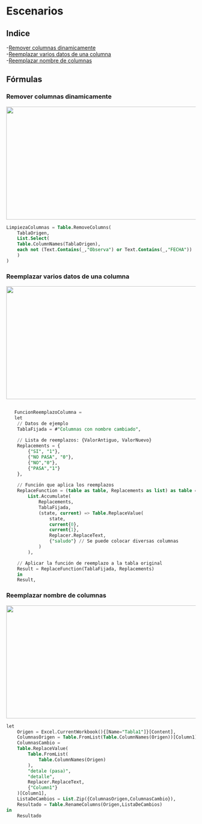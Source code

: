 # Escenarios

## Indice

-[Remover columnas dinamicamente](#remover-columnas-dinamicamente)  
-[Reemplazar varios datos de una columna](#reemplazar-varios-datos-de-una-columna)  
-[Reemplazar nombre de columnas](#reemplazar-nombre-de-columnas)

## Fórmulas
### Remover columnas dinamicamente
<p align="center">
  <img src="https://github.com/user-attachments/assets/b52a54b2-13ac-4c68-bcf1-28b7b346caa2" width="700" height="300">
</p>

``` sql
LimpiezaColumnas = Table.RemoveColumns(  
    TablaOrigen,  
    List.Select(  
    Table.ColumnNames(TablaOrigen),  
    each not (Text.Contains(_,"Observa") or Text.Contains(_,"FECHA"))  
    )  
)
```

### Reemplazar varios datos de una columna

<p align="center">
  <img src="https://github.com/user-attachments/assets/54e36002-1984-4fab-9ed4-e0375d581dbd" width="700" height="300">
</p>

``` sql

   FuncionReemplazoColumna = 
   let
    // Datos de ejemplo
    TablaFijada = #"Columnas con nombre cambiado",
    
    // Lista de reemplazos: {ValorAntiguo, ValorNuevo}
    Replacements = {
        {"SI", "1"},
        {"NO PASA", "0"},
        {"NO","0"},
        {"PASA","1"}
    },
    
    // Función que aplica los reemplazos
    ReplaceFunction = (table as table, Replacements as list) as table =>
        List.Accumulate(
            Replacements,
            TablaFijada,
            (state, current) => Table.ReplaceValue(
                state,
                current{0},
                current{1},
                Replacer.ReplaceText,
                {"saludo"} // Se puede colocar diversas columnas
            )
        ),

    // Aplicar la función de reemplazo a la tabla original
    Result = ReplaceFunction(TablaFijada, Replacements)
    in
    Result,
```
### Reemplazar nombre de columnas

<p align="center">
  <img src="https://github.com/user-attachments/assets/88012734-04b9-4165-83ea-33829c6c7162" width="700" height="300">
</p>

``` sql
let
    Origen = Excel.CurrentWorkbook(){[Name="Tabla1"]}[Content],
    ColumnasOrigen = Table.FromList(Table.ColumnNames(Origen))[Column1],
    ColumnasCambio = 
    Table.ReplaceValue(
        Table.FromList(
            Table.ColumnNames(Origen)
        ),
        "detale (pasa)",
        "detalle",
        Replacer.ReplaceText,
        {"Column1"}
    )[Column1],
    ListaDeCambios = List.Zip({ColumnasOrigen,ColumnasCambio}),
    Resultado = Table.RenameColumns(Origen,ListaDeCambios)
in
    Resultado    
```
